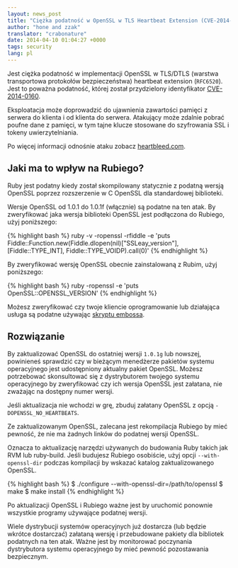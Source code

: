 ```yaml
---
layout: news_post
title: "Ciężka podatność w OpenSSL w TLS Heartbeat Extension (CVE-2014-0160)"
author: "hone and zzak"
translator: "crabonature"
date: 2014-04-10 01:04:27 +0000
tags: security
lang: pl
---
```


Jest ciężka podatność w implementacji OpenSSL w TLS/DTLS
(warstwa transportowa protokołów bezpieczeństwa) heartbeat extension (`RFC6520`).
Jest to poważna podatność, której został przydzielony identyfikator
[CVE-2014-0160](https://web.nvd.nist.gov/view/vuln/detail?vulnId=CVE-2014-0160).

Eksploatacja może doprowadzić do ujawnienia zawartości pamięci z serwera do
klienta i od klienta do serwera. Atakujący może zdalnie pobrać poufne dane
z pamięci, w tym tajne klucze stosowane do szyfrowania SSL i tokeny
uwierzytelniania.

Po więcej informacji odnośnie ataku zobacz [heartbleed.com](http://heartbleed.com).

## Jaki ma to wpływ na Rubiego?

Ruby jest podatny kiedy został skompilowany statycznie z podatną wersją
OpenSSL poprzez rozszerzenie w C OpenSSL dla standardowej biblioteki.

Wersje OpenSSL od 1.0.1 do 1.0.1f (włącznie) są podatne na ten atak.
By zweryfikować jaka wersja biblioteki OpenSSL jest podłączona do Rubiego,
użyj poniższego:

{% highlight bash %}
ruby -v -ropenssl -rfiddle -e 'puts Fiddle::Function.new(Fiddle.dlopen(nil)["SSLeay_version"], [Fiddle::TYPE_INT], Fiddle::TYPE_VOIDP).call(0)'
{% endhighlight %}

By zweryfikować wersję OpenSSL obecnie zainstalowaną z Rubim,
użyj poniższego:

{% highlight bash %}
ruby -ropenssl -e 'puts OpenSSL::OPENSSL_VERSION'
{% endhighlight %}

Możesz zweryfikować czy twoje kliencie oprogramowanie lub działająca usługa są podatne
używając [skryptu embossa](https://github.com/emboss/heartbeat).

## Rozwiązanie

By zaktualizować OpenSSL do ostatniej wersji `1.0.1g` lub nowszej,
powinieneś sprawdzić czy w bieżącym menedżerze pakietów systemu operacyjnego
jest udostępniony aktualny pakiet OpenSSL. Możesz potrzebować skonsultować się
z dystrybutorem twojego systemu operacyjnego by zweryfikować czy ich wersja
OpenSSL jest załatana, nie zważając na dostępny numer wersji.

Jeśli aktualizacja nie wchodzi w grę, zbuduj załatany OpenSSL
z opcją  `-DOPENSSL_NO_HEARTBEATS`.

Ze zaktualizowanym OpenSSL, zalecana jest rekompilacja Rubiego by mieć pewność,
że nie ma żadnych linków do podatnej wersji OpenSSL.

Oznacza to aktualizację narzędzi używanych do budowania Ruby takich jak RVM
lub ruby-build.
Jeśli budujesz Rubiego osobiście, użyj opcji `--with-openssl-dir` podczas
kompilacji by wskazać katalog zaktualizowanego OpenSSL.

{% highlight bash %}
$ ./configure --with-openssl-dir=/path/to/openssl
$ make
$ make install
{% endhighlight %}

Po aktualizacji OpenSSL i Rubiego ważne jest by uruchomić ponownie wszystkie
programy używające podatnej wersji.

Wiele dystrybucji systemów operacyjnych już dostarcza (lub będzie wkrótce
dostarczać) załataną wersję i przebudowane pakiety dla bibliotek podatnych na ten
atak. Ważne jest by monitorować poczynania dystrybutora systemu operacyjnego
by mieć pewność pozostawania bezpiecznym.

